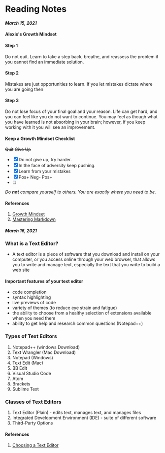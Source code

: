 # Reading Notes
#### *March 15, 2021*
#### Alexis's Growth Mindset

#### Step 1
Do not quit. Learn to take a step back, breathe, and reassess the problem if you cannot find an immediate solution.

#### Step 2
Mistakes are just opportunities to learn. If you let mistakes dictate where you are going then

#### Step 3
Do not lose focus of your final goal and your reason. Life can get hard, and you can feel like you do not want to continue. You may feel as though what you have learned is not absorbing in your brain; however, if you keep working with it you will see an improvement.


#### Keep a Growth Mindset Checklist
~~Quit~~ ~~Give Up~~ 
- [x] Do not give up, try harder.
- [x] In the face of adversity keep pushing.
- [x] Learn from your mistakes
- [x] Pos+ Neg- Pos+
- [ ] 
_Do **not** compare yourself to others. You are exactly where you need to be._

#### References
1. [Growth Mindset](https://www.atlassian.com/blog/inside-atlassian/growth-mindset)
2. [Mastering Markdown](https://guides.github.com/features/mastering-markdown/)

#### *March 16, 2021*
### What is a Text Editor?
- A text editor is a piece of software that you download and install on your computer, or you access online through your web browser, that allows you to write and manage text, especially the text that you write to build a web site
#### Important features of your text editor
- code completion
- syntax highlighting
- live previews of code
- variety of themes (to reduce eye strain and fatigue) 
- the ability to choose from a healthy selection of extensions available when you need them
- ability to get help and research common questions (Notepad++)
### Types of Text Editors
1. Notepad++ (windows Download)
2. Text Wrangler (Mac Download)
3. Notepad (Windows)
4. Text Edit (Mac)
5. BB Edit
6. Visual Studio Code
7. Atom
8. Brackets
9. Sublime Text
### Classes of Text Editors
1. Text Editor (Plain) - edits text, manages text, and manages files
2. Integrated Development Environment (IDE) - suite of different software
3. Third-Party Options

#### References
1. [Choosing a Text Editor](https://codefellows.github.io/code-102-guide/curriculum/class-02/Choosing-A-Text-Editor--The-Older-Coder.pdf)
